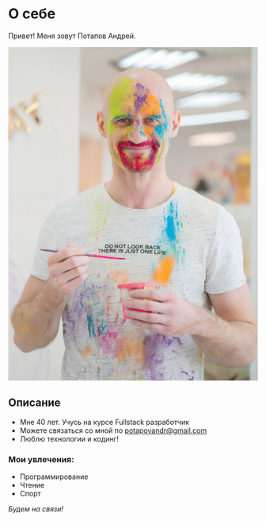 # О себе

Привет! Меня зовут Потапов Андрей.

![Моё фото](P1334218.jpg)

## Описание

- Мне 40 лет. Учусь на курсе Fullstack разработчик
- Можете связаться со мной по [potapovandr@gmail.com](mailto:potapovandr@gmail.com)
- Люблю технологии и кодинг!

### Мои увлечения:

- Программирование
- Чтение
- Спорт

_Будем на связи!_